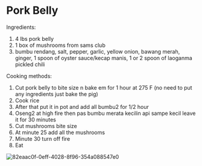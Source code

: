 # Pork Belly

Ingredients:
1. 4 lbs pork belly
2. 1 box of mushrooms from sams club
3. bumbu rendang, salt, pepper, garlic, yellow onion, bawang merah, ginger, 1 spoon of oyster sauce/kecap manis, 1 or 2 spoon of laoganma pickled chili 

Cooking methods:
1. Cut pork belly to bite size n bake em for 1 hour at 275 F (no need to put any ingredients just bake the pig)
2. Cook rice
3. After that put it in pot and add all bumbu2 for 1/2 hour
4. Oseng2 at high fire then pas bumbu merata kecilin api sampe kecil leave it for 30 minutes
5. Cut mushrooms bite size
6. At minute 25 add all the mushrooms
7. Minute 30 turn off fire
8. Eat

![82eaac0f-0eff-4028-8f96-354a088547e0](https://github.com/andreprawira/cooking-recipes/assets/42351199/33d65d8f-a154-4f1b-9be9-1234de287693)
